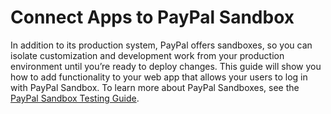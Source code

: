 # Connect Apps to PayPal Sandbox
In addition to its production system, PayPal offers sandboxes, so you can isolate customization and development work from your production environment until you’re ready to deploy changes. This guide will show you how to add functionality to your web app that allows your users to log in with PayPal Sandbox.
To learn more about PayPal Sandboxes, see the [PayPal Sandbox Testing Guide](https://developer.paypal.com/docs/api-basics/sandbox/).
